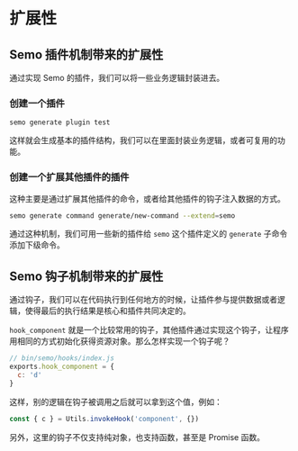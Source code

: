 # 扩展性

## Semo 插件机制带来的扩展性

通过实现 Semo 的插件，我们可以将一些业务逻辑封装进去。

### 创建一个插件

```
semo generate plugin test
```

这样就会生成基本的插件结构，我们可以在里面封装业务逻辑，或者可复用的功能。

### 创建一个扩展其他插件的插件

这种主要是通过扩展其他插件的命令，或者给其他插件的钩子注入数据的方式。

```bash
semo generate command generate/new-command --extend=semo
```

通过这种机制，我们可用一些新的插件给 `semo` 这个插件定义的 `generate` 子命令添加下级命令。

## Semo 钩子机制带来的扩展性

通过钩子，我们可以在代码执行到任何地方的时候，让插件参与提供数据或者逻辑，使得最后的执行结果是核心和插件共同决定的。

`hook_component` 就是一个比较常用的钩子，其他插件通过实现这个钩子，让程序用相同的方式初始化获得资源对象。那么怎样实现一个钩子呢？

```js
// bin/semo/hooks/index.js
exports.hook_component = {
  c: 'd'
}
```

这样，别的逻辑在钩子被调用之后就可以拿到这个值，例如：

```js
const { c } = Utils.invokeHook('component', {})
```

另外，这里的钩子不仅支持纯对象，也支持函数，甚至是 Promise 函数。
